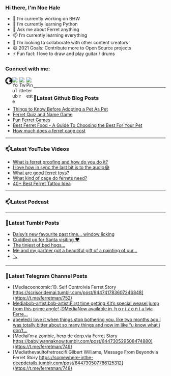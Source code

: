 ### Hi there, I'm Noe Hale

- 🔭 I’m currently working on BHW
- 🌱 I’m currently learning Python
- 💬 Ask me about Ferret anything
- 📫 I’m currently learning everything
- 🔭 I’m looking to collaborate with other content creators
- 😄 2021 Goals: Contribute more to Open Source projects
- ⚡ Fun fact: I love to draw and play guitar / drums

### Connect with me:

[<img align="left" alt="ferretvoice.com" width="22px" src="https://raw.githubusercontent.com/iconic/open-iconic/master/svg/globe.svg" />](https://ferretvoice.com)
[<img align="left" alt="YouTube" width="22px" src="https://cdn.jsdelivr.net/npm/simple-icons@v3/icons/youtube.svg" />](https://www.youtube.com/channel/UCk665XTfaMLVwFVWUmgnDiw)
[<img align="left" alt="Twitter" width="22px" src="https://cdn.jsdelivr.net/npm/simple-icons@v3/icons/twitter.svg" />](https://twitter.com/voiceferret)
[<img align="left" alt="Pinterest" width="22px" src="https://cdn.jsdelivr.net/npm/simple-icons@v3/icons/pinterest.svg" />](https://www.pinterest.com/voiceferret/)

<br />

---
### 🔭Latest Github Blog Posts
<!-- GITHUB:START -->
- [Things to Know Before Adopting a Pet As Pet](http://noehale.github.io/things-to-know-before-adopting-a-pet-as-pet/)
- [Ferret Quiz and Name Game](http://noehale.github.io/ferret-quiz/)
- [Fun Ferret Games](http://noehale.github.io/fun-ferret-games/)
- [Best Ferret Food - A Guide To Choosing the Best For Your Pet](http://noehale.github.io/best-ferret-food/)
- [How much does a ferret cage cost](http://noehale.github.io/how-much-does-a-ferret-cage-cost/)
<!-- GITHUB:END -->
---
### 📫Latest YouTube Videos

<!-- YOUTUBE:START -->
- [What is ferret proofing and how do you do it?](https://www.youtube.com/watch?v=81Syh_DJBQQ)
- [I love how in sync the last bit is to the audio😂](https://www.youtube.com/watch?v=WHBeGHwSlGY)
- [What are good ferret toys?](https://www.youtube.com/watch?v=tPxRilBzc0s)
- [What kind of cage do ferrets need?](https://www.youtube.com/watch?v=xzz6hC3sR5A)
- [40+ Best Ferret Tattoo Idea](https://www.youtube.com/watch?v=KIKqduR6Xcs)
<!-- YOUTUBE:END -->

---
### 📫Latest Podcast

<!-- PODCAST:START -->
<!-- PODCAST:END -->
---
### 📝Latest Tumblr Posts

<!-- TUMBLR:START -->
- [Daisy’s new favourite past time… window licking](https://come-forth-into-the-light.tumblr.com/post/644768268594429952)
- [Cuddled up for Santa visiting ❤](https://come-forth-into-the-light.tumblr.com/post/644747374479245312)
- [The tiniest of bed hogs…](https://come-forth-into-the-light.tumblr.com/post/644722899488587776)
- [Me and my partner got a beautiful gift of a painting of our...](https://come-forth-into-the-light.tumblr.com/post/644677583732080640)
- [🪠](https://come-forth-into-the-light.tumblr.com/post/644654974217895936)
<!-- TUMBLR:END -->
---
### 📝Latest Telegram Channel Posts

<!-- TELEGRAM:START -->
- [Mediacooncomic:19. Self Controlvia Ferret Story https://scrisoridemai.tumblr.com/post/644741783607246848](https://t.me/ferretman/752)
- [Mediabob-artist:bob-artist:First time getting Kit’s special weasel jump from this prime angle! :DMediaNow available in  h o r i z o n t a lvia Ferre...](https://t.me/ferretman/751)
- [apeeled:i love it when things stop bothering you. like two months ago i was totally bitter about so many things and now im like “u know what i don’t...](https://t.me/ferretman/750)
- [MediaI’m a zombie, herp de derp.via Ferret Story https://babyiwannaknow.tumblr.com/post/644730529508474880](https://t.me/ferretman/749)
- [Mediathevaultofretroscifi:Gilbert Williams, Message From Beyondvia Ferret Story https://somewhere-inthe-deepdetails.tumblr.com/post/644730507786125312](https://t.me/ferretman/748)
<!-- TELEGRAM:END -->
